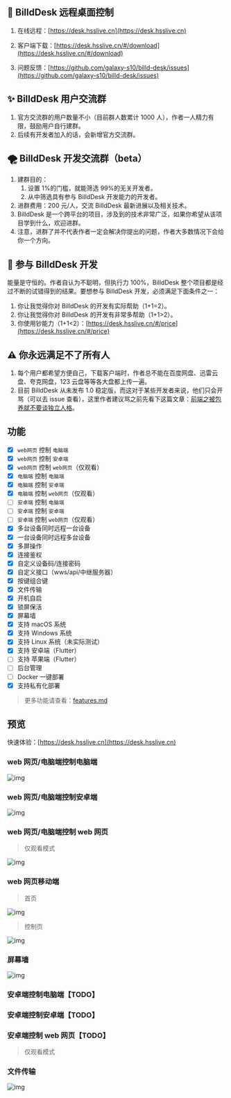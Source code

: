 ## 🌈 BilldDesk 远程桌面控制

1. 在线远程：[https://desk.hsslive.cn](https://desk.hsslive.cn)

2. 客户端下载：[https://desk.hsslive.cn/#/download](https://desk.hsslive.cn/#/download)

3. 问题反馈：[https://github.com/galaxy-s10/billd-desk/issues](https://github.com/galaxy-s10/billd-desk/issues)

## ✨ BilldDesk 用户交流群

1. 官方交流群的用户数量不小（目前群人数累计 1000 人），作者一人精力有限，鼓励用户自行建群。
2. 后续有开发者加入的话，会新增官方交流群。

## 🌪 BilldDesk 开发交流群（beta）

1. 建群目的：
   1. 设置 1%的门槛，就能筛选 99%的无关开发者。
   2. 从中筛选具有参与 BilldDesk 开发能力的开发者。
2. 进群费用：200 元/人，交流 BilldDesk 最新进展以及相关技术。
3. BilldDesk 是一个跨平台的项目，涉及到的技术非常广泛，如果你希望从该项目学到什么，欢迎进群。
4. 注意，进群了并不代表作者一定会解决你提出的问题，作者大多数情况下会给你一个方向。

## 🚀 参与 BilldDesk 开发

能量是守恒的。作者自认为不聪明，但执行力 100%，BilldDesk 整个项目都是经过不断的试错得到的结果。要想参与 BilldDesk 开发，必须满足下面条件之一：

1. 你让我觉得你对 BilldDesk 的开发有实际帮助（1+1=2）。
2. 你让我觉得你对 BilldDesk 的开发有非常多帮助（1+1>2）。
3. 你使用钞能力（1+1<2）：[https://desk.hsslive.cn/#/price](https://desk.hsslive.cn/#/price)

## ⚠️ 你永远满足不了所有人

1. 每个用户都希望方便自己，下载客户端时，作者总不能在百度网盘、迅雷云盘、夸克网盘，123 云盘等等各大盘都上传一遍。
2. 目前 BilldDesk 从未发布 1.0 稳定版，而这对于某些开发者来说，他们只会开骂（可以去 issue 查看），这里作者建议骂之前先看下这篇文章：[前端之被包养就不要谈独立人格](https://www.hsslive.cn/article/139)。

## 功能

- [x] `web网页` 控制 `电脑端`
- [x] `web网页` 控制 `安卓端`
- [x] `web网页` 控制 `web网页`（仅观看）
- [x] `电脑端` 控制 `电脑端`
- [x] `电脑端` 控制 `安卓端`
- [x] `电脑端` 控制 `web网页`（仅观看）
- [ ] `安卓端` 控制 `电脑端`
- [ ] `安卓端` 控制 `安卓端`
- [ ] `安卓端` 控制 `web网页`（仅观看）
- [x] 多台设备同时远程一台设备
- [x] 一台设备同时远程多台设备
- [x] 多屏操作
- [x] 连接鉴权
- [x] 自定义设备码/连接密码
- [x] 自定义接口（wws/api/中继服务器）
- [x] 按键组合键
- [x] 文件传输
- [x] 开机自启
- [x] 锁屏保活
- [x] 屏幕墙
- [x] 支持 macOS 系统
- [x] 支持 Windows 系统
- [x] 支持 Linux 系统（未实际测试）
- [x] 支持 安卓端（Flutter）
- [ ] 支持 苹果端（Flutter）
- [ ] 后台管理
- [ ] Docker 一键部署
- [x] 支持私有化部署

> 更多功能请查看：[features.md](docs/features.md)

## 预览

快速体验：[https://desk.hsslive.cn](https://desk.hsslive.cn)

### web 网页/电脑端控制电脑端

![img](https://github.com/galaxy-s10/billd-desk/blob/main/readme_img/111.png?raw=true)

### web 网页/电脑端控制安卓端

![img](https://github.com/galaxy-s10/billd-desk/blob/main/readme_img/222.png?raw=true)

### web 网页/电脑端控制 web 网页

> 仅观看模式

![img](https://github.com/galaxy-s10/billd-desk/blob/main/readme_img/333.png?raw=true)

### web 网页移动端

> 首页

![img](https://github.com/galaxy-s10/billd-desk/blob/main/readme_img/777.png?raw=true)

> 控制页

![img](https://github.com/galaxy-s10/billd-desk/blob/main/readme_img/888.png?raw=true)

### 屏幕墙

![img](https://github.com/galaxy-s10/billd-desk/blob/main/readme_img/444.png?raw=true)

### 安卓端控制电脑端【TODO】

### 安卓端控制安卓端【TODO】

### 安卓端控制 web 网页【TODO】

> 仅观看模式

### 文件传输

![img](https://github.com/galaxy-s10/billd-desk/blob/main/readme_img/666.png?raw=true)
